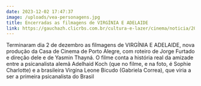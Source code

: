 ```yaml
---
date: 2023-12-02 17:47:37
image: /uploads/vea-personagens.jpg
title: Encerradas as filmagens de VIRGÍNIA E ADELAIDE
link: https://gauchazh.clicrbs.com.br/cultura-e-lazer/cinema/noticia/2023/11/casa-da-rua-coronel-bordini-vira-cenario-para-novo-filme-de-jorge-furtado-e-yasmin-thayna-clplbxixa001m013l418b1gev.html
---
```

T﻿erminaram dia 2 de dezembro as filmagens de VIRGÍNIA E ADELAIDE, nova produção da Casa de Cinema de Porto Alegre, com roteiro de Jorge Furtado e direção dele e de Yasmin Thayná. O filme conta a história real da amizade entre a psicanalista alemã Adelhaid Koch (que no filme, e na foto, é Sophie Charlotte) e a brasileira Virgína Leone Bicudo (Gabriela Correa), que viria a ser a primeira psicanalista do Brasil